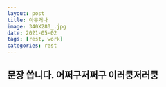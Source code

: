 ```yaml
---
layout: post
title: 아무거나
image: 340X280_.jpg
date: 2021-05-02 
tags: [rest, work]
categories: rest
---
```

문장 씁니다. 어쩌구저쩌구 이러쿵저러쿵
---


